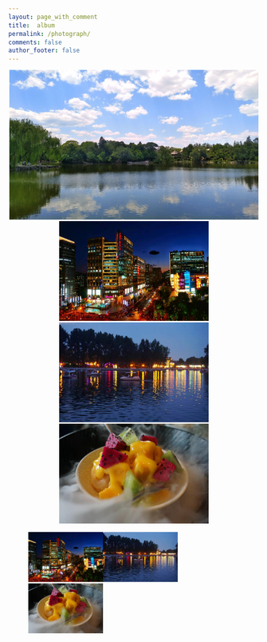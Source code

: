 ```yaml
---
layout: page_with_comment
title:  album
permalink: /photograph/
comments: false
author_footer: false
---
```


<div align="center">
<img src="/images/20180702-01.jpg" height="300px" width = "500px" title="Logo" alt="图片说明">
</div>
<div align="center">
<img src="/images/20190902-01.jpg" height="200px" width = "300px" alt="图片说明"><img src="/images/20190902-02.jpg" height="200px" width = "300px" alt="图片说明"><img src="/images/20190902-03.jpg" height="200px" width = "300px" alt="图片说明">
</div>


<figure class="third">
    <img src="/images/20190902-01.jpg" height="100px" width = "150px" alt="图片说明"><img src="/images/20190902-02.jpg" height="100px" width = "150px" alt="图片说明"><img src="/images/20190902-03.jpg" height="100px" width = "150px" alt="图片说明">
</figure>
